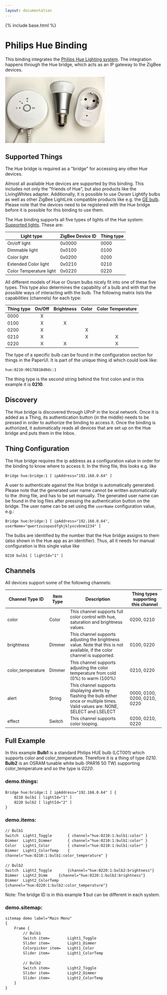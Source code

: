 ```yaml
---
layout: documentation
---
```


{% include base.html %}

# Philips Hue Binding

This binding integrates the [Philips Hue Lighting system](http://www.meethue.com).
The integration happens through the Hue bridge, which acts as an IP gateway to the ZigBee devices.

![Philips Hue](doc/hue.jpg)


## Supported Things

The Hue bridge is required as a "bridge" for accessing any other Hue devices.

Almost all available Hue devices are supported by this binding. This includes not only the "friends of Hue", but also products like the LivingWhites adapter. Additionally, it is possible to use Osram Lightify bulbs as well as other ZigBee LightLink compatible products like e.g. the [GE bulb](http://gelinkbulbs.com/). Please note that the devices need to be registered with the Hue bridge before it is possible for this binding to use them.

The Hue binding supports all five types of lights of the Hue system: [Supported lights](http://www.developers.meethue.com/documentation/supported-lights). These are:

| Light type              | ZigBee Device ID | Thing type |
|-------------------------|------------------|------------|
| On/off light            | 0x0000           | 0000       |
| Dimmable light          | 0x0100           | 0100       |
| Color light             | 0x0200           | 0200       |
| Extended Color light    | 0x0210           | 0210       |
| Color Temperature light | 0x0220           | 0220       |

All different models of Hue or Osram bulbs nicely fit into one of these five types. This type also determines the capability of a bulb and with that the possible ways of interacting with the bulb. The following matrix lists the capabilities (channels) for each type:

| Thing type  | On/Off | Brightness | Color | Color Temperature |
|-------------|:------:|:----------:|:-----:|:-----------------:|
|  0000       |    X   |            |       |                   |    
|  0100       |    X   |     X      |       |                   |
|  0200       |    X   |            |   X   |                   |
|  0210       |    X   |            |   X   |          X        |
|  0220       |    X   |     X      |       |          X        |

The type of a specific bulb can be found in the configuration section for things in the PaperUI. It is part of the unique thing id which could look like:

```
hue:0210:00178810d0dc:1
```

The thing type is the second string behind the first colon and in this example it is **0210**.

## Discovery

The Hue bridge is discovered through UPnP in the local network. Once it is added as a Thing, its authentication button (in the middle) needs to be pressed in order to authorize the binding to access it. Once the binding is authorized, it automatically reads all devices that are set up on the Hue bridge and puts them in the Inbox.

## Thing Configuration

The Hue bridge requires the ip address as a configuration value in order for the binding to know where to access it.
In the thing file, this looks e.g. like

```
Bridge hue:bridge:1 [ ipAddress="192.168.0.64" ]
```

A user to authenticate against the Hue bridge is automatically generated. Please note that the generated user name cannot be written automatically to the .thing file, and has to be set manually. The generated user name can be found in the log files after pressing the authentication button on the bridge.
The user name can be set using the `userName` configuration value, e.g.:

```
Bridge hue:bridge:1 [ ipAddress="192.168.0.64", userName="qwertzuiopasdfghjklyxcvbnm1234" ]
```

The bulbs are identified by the number that the Hue bridge assigns to them (also shown in the Hue app as an identifier).
Thus, all it needs for manual configuration is this single value like

```
0210 bulb1 [ lightId="1" ]
```

## Channels

All devices support some of the following channels:

| Channel Type ID   | Item Type | Description                                                                                                                            | Thing types supporting this channel |
|-------------------|-----------|----------------------------------------------------------------------------------------------------------------------------------------|-------------------------------------|
| color             | Color     | This channel supports full color control with hue, saturation and brightness values.                                                   | 0200, 0210                          |  
| brightness        | Dimmer    | This channel supports adjusting the brightness value. Note that this is not available, if the color channel is supported.              | 0100, 0220                          |
| color_temperature | Dimmer    | This channel supports adjusting the color temperature from cold (0%) to warm (100%)                                                    | 0210, 0220                          |
| alert             | String    | This channel supports displaying alerts by flashing the bulb either once or multiple times. Valid values are: NONE, SELECT and LSELECT | 0000, 0100, 0200, 0210, 0220        |
| effect            | Switch    | This channel supports color looping.                                                                                                   | 0200, 0210, 0220                    |

## Full Example

In this example **Bulb1** is a standard Philips HUE bulb (LCT001) which supports color and color_temperature. Therefore it is a thing of type _0210_. **Bulb2** is an OSRAM tunable white bulb (PAR16 50 TW) supporting color_temperature and so the type is _0220_.

### demo.things:

```
Bridge hue:bridge:1 [ ipAddress="192.168.0.64" ] {
	0210 bulb1 [ lightId="1" ]
	0220 bulb2 [ lightId="2" ]
}
```

### demo.items:

```
// Bulb1
Switch	Light1_Toggle		{ channel="hue:0210:1:bulb1:color" }
Dimmer  Light1_Dimmer		{ channel="hue:0210:1:bulb1:color" }
Color 	Light1_Color		{ channel="hue:0210:1:bulb1:color" }
Dimmer 	Light1_ColorTemp	{ channel="hue:0210:1:bulb1:color_temperature" }

// Bulb2
Switch	Light2_Toggle		{channel="hue:0220:1:bulb2:brightness"}				
Dimmer	Light2_Dimm		{channel="hue:0220:1:bulb2:brightness"}
Dimmer	Light2_ColorTemp	{channel="hue:0220:1:bulb2:color_temperature"}
```

Note: The bridge ID is in this example **1** but can be different in each system.

### demo.sitemap:

```
sitemap demo label="Main Menu"
{
	Frame {
		// Bulb1
		Switch item=		Light1_Toggle
		Slider item=		Light1_Dimmer
		Colorpicker item=	Light1_Color
		Slider item=		Light1_ColorTemp

		// Bulb2
		Switch item=		Light2_Toggle
		Slider item=		Light2_Dimmer
		Slider item=		Light2_ColorTemp
	}
}
```
